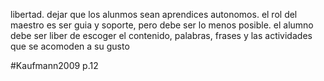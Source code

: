 libertad. dejar que los alunmos sean aprendices autonomos.
el rol del maestro es ser guia y soporte, pero debe ser lo menos posible.
el alumno debe ser liber de escoger el contenido, palabras, frases y las actividades que se acomoden a su gusto

#Kaufmann2009 p.12